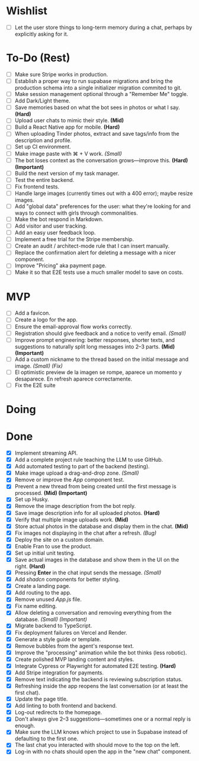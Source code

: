# Wishlist
- [ ] Let the user store things to long-term memory during a chat, perhaps by explicitly asking for it.

# To-Do (Rest)
- [ ] Make sure Stripe works in production. 
- [ ] Establish a proper way to run supabase migrations and bring the production schema into a single initializer migration commited to git. 
- [ ] Make session management optional through a "Remember Me" toggle.  
- [ ] Add Dark/Light theme.  
- [ ] Save memories based on what the bot sees in photos or what I say. **(Hard)**  
- [ ] Upload user chats to mimic their style. **(Mid)**  
- [ ] Build a React Native app for mobile. **(Hard)**  
- [ ] When uploading Tinder photos, extract and save tags/info from the description and profile.  
- [ ] Set up CI environment.  
- [ ] Make image paste with ⌘ + V work. *(Small)*  
- [ ] The bot loses context as the conversation grows—improve this. **(Hard) (Important)**  
- [ ] Build the next version of my task manager.  
- [ ] Test the entire backend.  
- [ ] Fix frontend tests.  
- [ ] Handle large images (currently times out with a 400 error); maybe resize images.  
- [ ] Add "global data" preferences for the user: what they're looking for and ways to connect with girls through commonalities.  
- [ ] Make the bot respond in Markdown.  
- [ ] Add visitor and user tracking.  
- [ ] Add an easy user feedback loop.  
- [ ] Implement a free trial for the Stripe membership.  
- [ ] Create an audit / architect-mode rule that I can insert manually.  
- [ ] Replace the confirmation alert for deleting a message with a nicer component.
- [ ] Improve "Pricing" aka payment page.
- [ ] Make it so that E2E tests use a much smaller model to save on costs.

# MVP
- [ ] Add a favicon.  
- [ ] Create a logo for the app.  
- [ ] Ensure the email-approval flow works correctly. 
- [ ] Registration should give feedback and a notice to verify email. *(Small)*  
- [ ] Improve prompt engineering: better responses, shorter texts, and suggestions to naturally split long messages into 2–3 parts. **(Mid) (Important)**  
- [ ] Add a custom nickname to the thread based on the initial message and image. *(Small) (Fix)*  
- [ ] El optimistic preview de la imagen se rompe, aparece un momento y desaparece. En refresh aparece correctamente. 
- [ ] Fix the E2E suite

# Doing

# Done
- [x] Implement streaming API.  
- [x] Add a complete project rule teaching the LLM to use GitHub.  
- [x] Add automated testing to part of the backend (testing).  
- [x] Make image upload a drag-and-drop zone. *(Small)*  
- [x] Remove or improve the *App* component test.  
- [x] Prevent a new thread from being created until the first message is processed. **(Mid) (Important)**  
- [x] Set up Husky.  
- [x] Remove the image description from the bot reply.  
- [x] Save image description info for all uploaded photos. **(Hard)**  
- [x] Verify that multiple image uploads work. **(Mid)**  
- [x] Store actual photos in the database and display them in the chat. **(Mid)**  
- [x] Fix images not displaying in the chat after a refresh. *(Bug)*  
- [x] Deploy the site on a custom domain.  
- [x] Enable Fran to use the product.  
- [x] Set up initial unit testing.  
- [x] Save actual images in the database and show them in the UI on the right. **(Hard)**  
- [x] Pressing **Enter** in the chat input sends the message. *(Small)*  
- [x] Add *shadcn* components for better styling.  
- [x] Create a landing page.  
- [x] Add routing to the app.  
- [x] Remove unused *App.js* file.  
- [x] Fix name editing.  
- [x] Allow deleting a conversation and removing everything from the database. *(Small) (Important)*  
- [x] Migrate backend to TypeScript.  
- [x] Fix deployment failures on Vercel and Render.  
- [x] Generate a style guide or template.  
- [x] Remove bubbles from the agent's response text.  
- [x] Improve the "processing" animation while the bot thinks (less robotic).  
- [x] Create polished MVP landing content and styles.  
- [x] Integrate Cypress or Playwright for automated E2E testing. **(Hard)**  
- [x] Add Stripe integration for payments.  
- [x] Remove text indicating the backend is reviewing subscription status.  
- [x] Refreshing inside the app reopens the last conversation (or at least the first chat).  
- [x] Update the page title.  
- [x] Add linting to both frontend and backend.  
- [x] Log-out redirects to the homepage.  
- [x] Don't always give 2–3 suggestions—sometimes one or a normal reply is enough.
- [x] Make sure the LLM knows which project to use in Supabase instead of defaulting to the first one.
- [x] The last chat you interacted with should move to the top on the left.  
- [x] Log-in with no chats should open the app in the "new chat" component.
